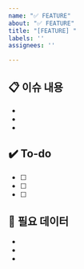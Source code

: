 ```yaml
---
name: "✅ FEATURE"
about: "✅ FEATURE"
title: "[FEATURE] "
labels: ''
assignees: ''

---
```


## 📋 이슈 내용
- 
- 
- 

## ✔️ To-do
- [ ] 
- [ ] 
- [ ] 

## 🤔 필요 데이터
- 
- 
-
